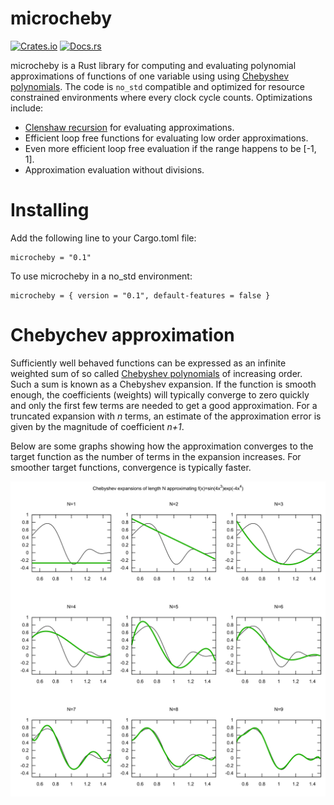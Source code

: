# microcheby

[![Crates.io](https://img.shields.io/crates/v/microcheby)](https://crates.io/crates/microcheby)
[![Docs.rs](https://docs.rs/microcheby/badge.svg)](https://docs.rs/microcheby)

microcheby is a Rust library for computing and evaluating polynomial approximations of functions of one variable using using [Chebyshev polynomials](https://en.wikipedia.org/wiki/Chebyshev_polynomials). The code is `no_std` compatible and optimized for resource constrained environments where every clock cycle counts. Optimizations include:

* [Clenshaw recursion](https://en.wikipedia.org/wiki/Clenshaw_algorithm) for evaluating approximations.
* Efficient loop free functions for evaluating low order approximations.
* Even more efficient loop free evaluation if the range happens to be [-1, 1].
* Approximation evaluation without divisions.

# Installing

Add the following line to your Cargo.toml file:

```
microcheby = "0.1"
```

To use microcheby in a no_std environment:

```
microcheby = { version = "0.1", default-features = false }
```

# Chebychev approximation

Sufficiently well behaved functions can be expressed as an infinite weighted sum of so called [Chebyshev polynomials](https://en.wikipedia.org/wiki/Chebyshev_polynomials) of increasing order. Such a sum is known as a Chebyshev expansion. If the function is smooth enough, the coefficients (weights) will typically converge to zero quickly and only the first few terms are needed to get a good approximation. For a truncated expansion with _n_ terms, an estimate of the approximation error is given by the magnitude of coefficient _n+1_.

Below are some graphs showing how the approximation converges to the target function 
as the number of terms in the expansion increases. For smoother target functions, convergence
is typically faster.

![](plots/approximations.png)
